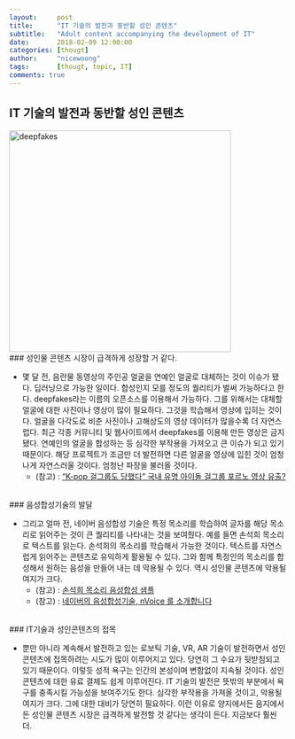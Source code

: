 ```yaml
---
layout:     post
title:      "IT 기술의 발전과 동반할 성인 콘텐츠"
subtitle:   "Adult content accompanying the development of IT" 
date:       2018-02-09 12:00:00
categories: [thougt]
author:     "nicewoong"
tags:       [thougt, topic, IT]
comments: true
---
```




## IT 기술의 발전과 동반할 성인 콘텐츠

<img src="{{ site.url }}/assets/deepfakes.png" alt="deepfakes" style="width:400px" />

<br>
### 성인물 콘텐츠 시장이 급격하게 성장할 거 같다. 

- 몇 달 전, 음란물 동영상의 주인공 얼굴을 연예인 얼굴로 대체하는 것이 이슈가 됐다. 
딥러닝으로 가능한 일이다. 합성인지 모를 정도의 퀄리티가 벌써 가능하다고 한다. 
deepfakes라는 이름의 오픈소스를 이용해서 가능하다. 
그를 위해서는 대체할 얼굴에 대한 사진이나 영상이 많이 필요하다. 
그것을 학습해서 영상에 입히는 것이다. 
얼굴을 다각도로 비춘 사진이나 고해상도의 영상 데이터가 많을수록 더 자연스럽다. 
최근 각종 커뮤니티 및 웹사이트에서 deepfakes를 이용해 만든 영상은 금지됐다. 
연예인의 얼굴을 합성하는 등 심각한 부작용을 가져오고 큰 이슈가 되고 있기 때문이다. 
해당 프로젝트가 조금만 더 발전하면 다른 얼굴을 영상에 입힌 것이 엄청나게 자연스러울 것이다. 
엄청난 파장을 불러올 것이다.
  - (참고) : [“K-pop 걸그룹도 당했다” 국내 유명 아이돌 걸그룹 포르노 영상 유출?](http://ilyo.co.kr/?ac=article_view&entry_id=287843)

<br>
### 음성합성기술의 발달

- 그리고 얼마 전, 네이버 음성합성 기술은 특정 목소리를 학습하여 
글자를 해당 목소리로 읽어주는 것이 큰 퀄리티를 나타내는 것을 보여줬다. 
예를 들면 손석희 목소리로 텍스트를 읽는다. 손석희의 목소리를 학습해서 가능한 것이다. 
텍스트를 자연스럽게 읽어주는 콘텐츠로 유익하게 활용될 수 있다. 
그와 함께 특정인의 목소리를 합성해서 원하는 음성을 만들어 내는 데 악용될 수 있다. 
역시 성인물 콘텐츠에 악용될 여지가 크다. 
  - (참고) : [손석희 목소리 음성합성 샘플](https://carpedm20.github.io/tacotron/)
  - (참고) : [네이버의 음성합성기술, nVoice 를 소개합니다](http://m.post.naver.com/viewer/postView.nhn?volumeNo=6220371&memberNo=34653588)


<br>
### IT기술과 성인콘텐츠의 접목

- 뿐만 아니라 계속해서 발전하고 있는 로보틱 기술, 
VR, AR 기술이 발전하면서 성인 콘텐츠에 접목하려는 시도가 많이 이루어지고 있다. 
당연히 그 수요가 뒷받침되고 있기 때문이다. 
이렇듯 성적 욕구는 인간의 본성이며 변함없이 지속될 것이다. 
성인 콘텐츠에 대한 유료 결제도 쉽게 이루어진다. 
IT 기술의 발전은 뜻밖의 부분에서 욕구를 충족시킬 가능성을 보여주기도 한다. 
심각한 부작용을 가져올 것이고, 악용될 여지가 크다. 
그에 대한 대비가 당연히 필요하다. 
이런 이유로 양지에서든 음지에서든 성인물 콘텐츠 시장은 급격하게 발전할 것 같다는 생각이 든다. 
지금보다 훨씬 더.